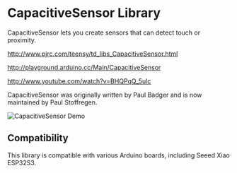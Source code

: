 # CapacitiveSensor Library

CapacitiveSensor lets you create sensors that can detect touch or proximity. 

http://www.pjrc.com/teensy/td_libs_CapacitiveSensor.html

http://playground.arduino.cc/Main/CapacitiveSensor

http://www.youtube.com/watch?v=BHQPqQ_5ulc

CapacitiveSensor was originally written by Paul Badger and is now maintained by Paul Stoffregen.

![CapacitiveSensor Demo](http://www.pjrc.com/teensy/td_libs_CapacitiveSensor_1.jpg)

## Compatibility

This library is compatible with various Arduino boards, including Seeed Xiao ESP32S3.
